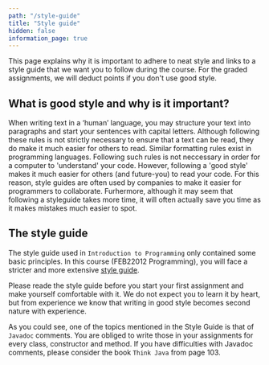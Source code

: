 ```yaml
---
path: "/style-guide"
title: "Style guide"
hidden: false
information_page: true
---
```


This page explains why it is important to adhere to neat style and links to a style guide that we want you to follow during the course. For the graded assignments, we will deduct points if you don't use good style.

## What is good style and why is it important?
When writing text in a ‘human’ language, you may structure your text into paragraphs and start your sentences with capital letters. Although following these rules is not strictly necessary to ensure that a text can be read, they do make it much easier for others to read. 
Similar formatting rules exist in programming languages. Following such rules is not neccessary in order for a computer to 'understand' your code. However, following a 'good style' makes it much easier for others (and future-you) to read your code. 
For this reason, style guides are often used by companies to make it easier for programmers to collaborate. Furhermore, although it may seem that following a styleguide takes more time, it will often actually save you time as it makes mistakes much easier to spot.

## The style guide
The style guide used in `Introduction to Programming` only contained some basic principles. In this course (FEB22012 Programming), you will face a stricter and more extensive [style guide](https://erasmusuniversityautolab.github.io/FEB22012-StyleGuide).

Please reade the style guide before you start your first assignment and make yourself comfortable with it. We do not expect you to learn it by heart, but from experience we know that writing in good style becomes second nature with experience.

As you could see, one of the topics mentioned in the Style Guide is that of `Javadoc` comments. You are obliged to write those in your assignments for every class, constructor and method. If you have difficulties with Javadoc comments, please consider the book `Think Java` from page 103.
